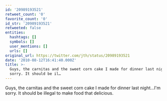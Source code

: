 ```yaml
---
id: '20989193521'
retweet_count: '0'
favorite_count: '0'
id_str: '20989193521'
retweeted: false
entities:
  hashtags: []
  symbols: []
  user_mentions: []
  urls: []
original_url: https://twitter.com/jth/status/20989193521
date: '2010-08-12T16:41:40.000Z'
title: >-
  Guys, the carnitas and the sweet corn cake I made for dinner last night...I'm
  sorry. It should be il…
---
```


Guys, the carnitas and the sweet corn cake I made for dinner last night...I'm sorry. It should be illegal to make food that delicious.
